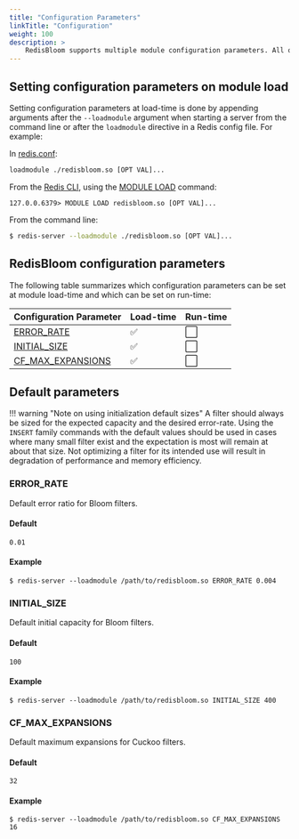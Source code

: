 ```yaml
---
title: "Configuration Parameters"
linkTitle: "Configuration"
weight: 100
description: >
    RedisBloom supports multiple module configuration parameters. All of these parameters can only be set at load-time.
---
```


## Setting configuration parameters on module load

Setting configuration parameters at load-time is done by appending arguments after the `--loadmodule` argument when starting a server from the command line or after the `loadmodule` directive in a Redis config file. For example:

In [redis.conf](/docs/manual/config/):

```sh
loadmodule ./redisbloom.so [OPT VAL]...
```

From the [Redis CLI](/docs/manual/cli/), using the [MODULE LOAD](/commands/module-load/) command:

```
127.0.0.6379> MODULE LOAD redisbloom.so [OPT VAL]...
```

From the command line:

```sh
$ redis-server --loadmodule ./redisbloom.so [OPT VAL]...
```

## RedisBloom configuration parameters

The following table summarizes which configuration parameters can be set at module load-time and which can be set on run-time:

| Configuration Parameter                 | Load-time          | Run-time             |
| :-------                                | :-----             | :-----------         |
| [ERROR_RATE](#error_rate)               | :white_check_mark: | :white_large_square: |
| [INITIAL_SIZE](#initial_size)           | :white_check_mark: | :white_large_square: |
| [CF_MAX_EXPANSIONS](#cf_max_expansions) | :white_check_mark: | :white_large_square: |


## Default parameters

!!! warning "Note on using initialization default sizes"
    A filter should always be sized for the expected capacity and the desired error-rate.
    Using the `INSERT` family commands with the default values should be used in cases where many small filter exist and the expectation is most will remain at about that size.
    Not optimizing a filter for its intended use will result in degradation of performance and memory efficiency.

### ERROR_RATE

Default error ratio for Bloom filters.

#### Default

`0.01`

#### Example

```
$ redis-server --loadmodule /path/to/redisbloom.so ERROR_RATE 0.004
```

### INITIAL_SIZE

Default initial capacity for Bloom filters.

#### Default

`100`

#### Example

```
$ redis-server --loadmodule /path/to/redisbloom.so INITIAL_SIZE 400
```

### CF_MAX_EXPANSIONS

Default maximum expansions for Cuckoo filters.

#### Default

`32`

#### Example

```
$ redis-server --loadmodule /path/to/redisbloom.so CF_MAX_EXPANSIONS 16
```
